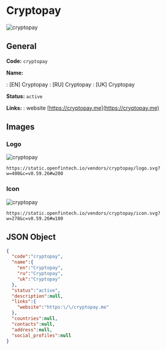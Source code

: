 
# Cryptopay 
![cryptopay](https://static.openfintech.io/vendors/cryptopay/logo.svg?w=400&c=v0.59.26#w200)  

## General 
 
**Code:** `cryptopay` 
 
**Name:** 
 
:	[EN] Cryptopay 
:	[RU] Cryptopay 
:	[UK] Cryptopay 
 
**Status:** `active` 
 
**Links:** 
: website [https://cryptopay.me](https://cryptopay.me) 
 

## Images 

### Logo 
 
![cryptopay](https://static.openfintech.io/vendors/cryptopay/logo.svg?w=400&c=v0.59.26#w200)  

```
https://static.openfintech.io/vendors/cryptopay/logo.svg?w=400&c=v0.59.26#w200
```  

### Icon 
 
![cryptopay](https://static.openfintech.io/vendors/cryptopay/icon.svg?w=278&c=v0.59.26#w100)  

```
https://static.openfintech.io/vendors/cryptopay/icon.svg?w=278&c=v0.59.26#w100
```  

## JSON Object 

```json
{
  "code":"cryptopay",
  "name":{
    "en":"Cryptopay",
    "ru":"Cryptopay",
    "uk":"Cryptopay"
  },
  "status":"active",
  "description":null,
  "links":{
    "website":"https:\/\/cryptopay.me"
  },
  "countries":null,
  "contacts":null,
  "address":null,
  "social_profiles":null
}
```  
